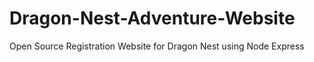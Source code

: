 # Dragon-Nest-Adventure-Website
Open Source Registration Website for Dragon Nest using Node Express
